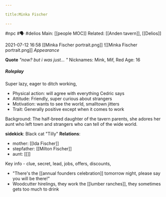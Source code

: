 --- 
title:Minka Fischer 
---
#npc  #🗣 #delios 
Main: [[people MOC]]
Related: [[Anden tavern]], [[Delios]]

2021-07-12
16:58
[[Minka Fischer portrait.png]]
![[Minka Fischer portrait.png]]
*Appearance*

**Quote** *"now? but i was just... "*
Nicknames: Mink, Mif, Red
Age: 16

##### Roleplay
Super lazy, eager to ditch working,
-   Physical action: will agree with everything Cedric says
-   Attitude: Friendly, super curious about strangers
-   Motivation: wants to see the world, smalltown jitters
-   Trait: Generally positive except when it comes to work

Background: The half-breed daughter of the tavern parents, she adores her aunt who left town and strangers who can tell of the wide world.

**sidekick**: Black cat "Tilly"
**Relations**: 
-	mother: [[Ida Fischer]]
-	stepfather: [[Milton Fischer]]
-	aunt: [[]]

Key info - clue, secret, lead, jobs, offers, discounts,
-   "There's the [[annual founders celebration]] tomorrow night, please say you will be there!"
-   Woodcutter hirelings, they work the [[lumber ranches]], they sometimes gets too much to drink
